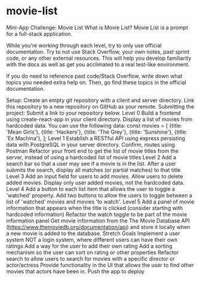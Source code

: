 # movie-list

Mini-App Challenge: Movie List
What is Movie List?
Movie List is a prompt for a full-stack application.

While you're working through each level, try to only use official documentation. Try to not use Stack Overflow, your own notes, past sprint code, or any other external resources. This will help you develop familiarity with the docs as well as get you acclimated to a real test-like environment.

If you do need to reference past code/Stack Overflow, write down what topics you needed extra help on. Then, go find these topics in the official documentation.

Setup:
Create an empty git repository with a client and server directory.
Link this repository to a new repository on GitHub as your remote.
Submitting the project:
Submit a link to your repository below.
Level 0
Build a frontend using create-react-app in your client directory.
Display a list of movies from hardcoded data.
You can use the following data:
const movies = [
{title: 'Mean Girls'},
{title: 'Hackers'},
{title: 'The Grey'},
{title: 'Sunshine'},
{title: 'Ex Machina'},
];
Level 1
Establish a RESTful API using express persisting data with PostgreSQL in your server directory.
Confirm, routes using Postman
Refactor your front end to get the list of movie titles from the server, instead of using a hardcoded list of movie titles
Level 2
Add a search bar so that a user may see if a movie is in the list.
After a user submits the search, display all matches (or partial matches) to that title.
Level 3
Add an input field for users to add movies.
Allow users to delete added movies.
Display only user added movies, not the hardcoded data.
Level 4
Add a button to each list item that allows the user to toggle a 'watched' property.
Add two buttons to allow the users to toggle between a list of 'watched' movies and movies 'to watch'.
Level 5
Add a panel of movie information that appears when the title is clicked (consider starting with hardcoded information)
Refactor the watch toggle to be part of the movie information panel
Get movie information from the The Movie Database API (https://www.themoviedb.org/documentation/api) and store it locally when a new movie is added to the database.
Stretch Goals
Implement a user system NOT a login system, where different users can have their own ratings
Add a way for the user to add their own rating
Add a sorting mechanism so the user can sort on rating or other properties
Refactor search to allow users to search for movies with a specific director or actor/actress
Provide functionality in the UI that allows the user to find other movies that actors have been in.
Push the app to deploy
